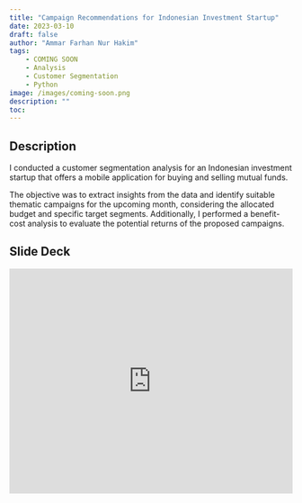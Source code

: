 ```yaml
---
title: "Campaign Recommendations for Indonesian Investment Startup"
date: 2023-03-10
draft: false
author: "Ammar Farhan Nur Hakim"
tags:
    - COMING SOON
    - Analysis
    - Customer Segmentation
    - Python
image: /images/coming-soon.png
description: ""
toc:
---
```


## Description

I conducted a customer segmentation analysis for an Indonesian investment startup that offers a mobile application for buying and selling mutual funds. 

The objective was to extract insights from the data and identify suitable thematic campaigns for the upcoming month, considering the allocated budget and specific target segments. Additionally, I performed a benefit-cost analysis to evaluate the potential returns of the proposed campaigns.

## Slide Deck

<iframe src="https://docs.google.com/presentation/d/e/2PACX-1vTBIDMiO5f-nAuIfCmOYzgiZ2dQoII8OTl1UlKx_iRebPCK_2kW97faxnKnfnB15i9vXn3LLjXa08iK/embed?start=false&loop=false&delayms=3000" frameborder="0" width="100%" height="400" allowfullscreen="true" mozallowfullscreen="true" webkitallowfullscreen="true"></iframe>